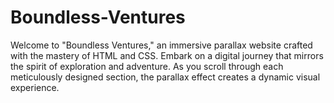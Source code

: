 # Boundless-Ventures
Welcome to "Boundless Ventures," an immersive parallax website crafted with the mastery of HTML and CSS. Embark on a digital journey that mirrors the spirit of exploration and adventure. As you scroll through each meticulously designed section, the parallax effect creates a dynamic visual experience.           
       
     
     
      
                  
                  
      
              
                     
              
              
 
  
   
 
 
